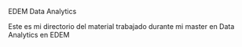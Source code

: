 EDEM Data Analytics

Este es mi directorio del material trabajado durante mi master en Data Analytics en EDEM
